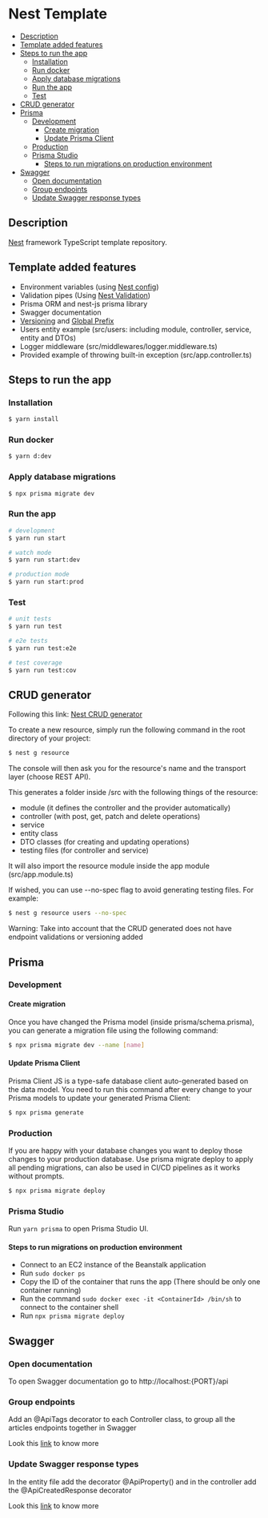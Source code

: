 # Nest Template

- [Description](#description)
- [Template added features](#template-added-features)
- [Steps to run the app](#steps-to-run-the-app)
  - [Installation](#installation)
  - [Run docker](#run-docker)
  - [Apply database migrations](#apply-database-migrations)
  - [Run the app](#run-the-app)
  - [Test](#test)
- [CRUD generator](#crud-generator)
- [Prisma](#prisma)
  - [Development](#development)
    - [Create migration](#create-migration)
    - [Update Prisma Client](#update-prisma-client)
  - [Production](#production)
  - [Prisma Studio](#prisma-studio)
    - [Steps to run migrations on production environment](#steps-to-run-migrations-on-production-environment)
- [Swagger](#swagger)
  - [Open documentation](#open-documentation)
  - [Group endpoints](#group-endpoints)
  - [Update Swagger response types](#update-swagger-response-types)

## Description

[Nest](https://github.com/nestjs/nest) framework TypeScript template repository.

## Template added features

- Environment variables (using [Nest config](https://docs.nestjs.com/techniques/configuration#configuration))
- Validation pipes (Using [Nest Validation](https://docs.nestjs.com/techniques/validation))
- Prisma ORM and nest-js prisma library
- Swagger documentation
- [Versioning](https://docs.nestjs.com/techniques/versioning#usage) and [Global Prefix](https://docs.nestjs.com/faq/global-prefix)
- Users entity example (src/users: including module, controller, service, entity and DTOs)
- Logger middleware (src/middlewares/logger.middleware.ts)
- Provided example of throwing built-in exception (src/app.controller.ts)

## Steps to run the app

### Installation

```bash
$ yarn install
```

### Run docker

```bash
$ yarn d:dev
```

### Apply database migrations

```bash
$ npx prisma migrate dev
```

### Run the app

```bash
# development
$ yarn run start

# watch mode
$ yarn run start:dev

# production mode
$ yarn run start:prod
```

### Test

```bash
# unit tests
$ yarn run test

# e2e tests
$ yarn run test:e2e

# test coverage
$ yarn run test:cov
```

## CRUD generator

Following this link: [Nest CRUD generator](https://docs.nestjs.com/recipes/crud-generator)

To create a new resource, simply run the following command in the root directory of your project:

```bash
$ nest g resource
```

The console will then ask you for the resource's name and the transport layer (choose REST API).

This generates a folder inside /src with the following things of the resource:

- module (it defines the controller and the provider automatically)
- controller (with post, get, patch and delete operations)
- service
- entity class
- DTO classes (for creating and updating operations)
- testing files (for controller and service)

It will also import the resource module inside the app module (src/app.module.ts)

If wished, you can use --no-spec flag to avoid generating testing files. For example:

```bash
$ nest g resource users --no-spec
```

Warning: Take into account that the CRUD generated does not have endpoint validations or versioning added

## Prisma

### Development

#### Create migration

Once you have changed the Prisma model (inside prisma/schema.prisma), you can generate a migration file using the following command:

```bash
$ npx prisma migrate dev --name [name]
```

#### Update Prisma Client

Prisma Client JS is a type-safe database client auto-generated based on the data model.
You need to run this command after every change to your Prisma models to update your generated Prisma Client:

```bash
$ npx prisma generate
```

### Production

If you are happy with your database changes you want to deploy those changes to your production database. Use prisma migrate deploy to apply all pending migrations, can also be used in CI/CD pipelines as it works without prompts.

```bash
$ npx prisma migrate deploy
```

### Prisma Studio

Run `yarn prisma` to open Prisma Studio UI.

#### Steps to run migrations on production environment

- Connect to an EC2 instance of the Beanstalk application
- Run `sudo docker ps`
- Copy the ID of the container that runs the app (There should be only one container running)
- Run the command `sudo docker exec -it <ContainerId> /bin/sh` to connect to the container shell
- Run `npx prisma migrate deploy`

## Swagger

### Open documentation

To open Swagger documentation go to http://localhost:{PORT}/api

### Group endpoints

Add an @ApiTags decorator to each Controller class, to group all the articles endpoints together in Swagger

Look this [link](https://www.prisma.io/blog/nestjs-prisma-rest-api-7D056s1BmOL0#group-endpoints-together-in-swagger) to know more

### Update Swagger response types

In the entity file add the decorator @ApiProperty() and in the controller add the @ApiCreatedResponse decorator

Look this [link](https://www.prisma.io/blog/nestjs-prisma-rest-api-7D056s1BmOL0#update-swagger-response-types) to know more
